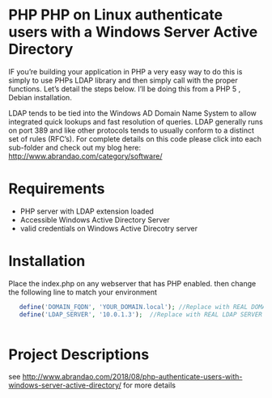 # PHP PHP on Linux authenticate users with a Windows Server Active Directory
IF you’re building your application in PHP a very easy way to do this is simply to use PHPs LDAP library and then simply call with the proper functions.  Let’s detail the steps below. I’ll be doing this from a PHP 5 , Debian installation.

LDAP tends to be tied into the Windows AD Domain Name System to allow integrated quick lookups and fast resolution of queries. LDAP generally runs on port 389 and like other protocols tends to usually conform to a distinct set of rules (RFC’s).
For complete details on this code please click into each sub-folder and check out my blog here:  http://www.abrandao.com/category/software/

# Requirements
*  PHP server with LDAP extension loaded
*  Accessible Windows Active Directory Server
*  valid credentials on Windows Active Direcotry server
# Installation

Place the index.php on any webserver that has PHP enabled. then change the following line to match your environment
```php
   define('DOMAIN_FQDN', 'YOUR_DOMAIN.local'); //Replace with REAL DOMAIN FQDN
   define('LDAP_SERVER', '10.0.1.3');  //Replace with REAL LDAP SERVER Address
   
```

# Project Descriptions
see http://www.abrandao.com/2018/08/php-authenticate-users-with-windows-server-active-directory/   for more details
